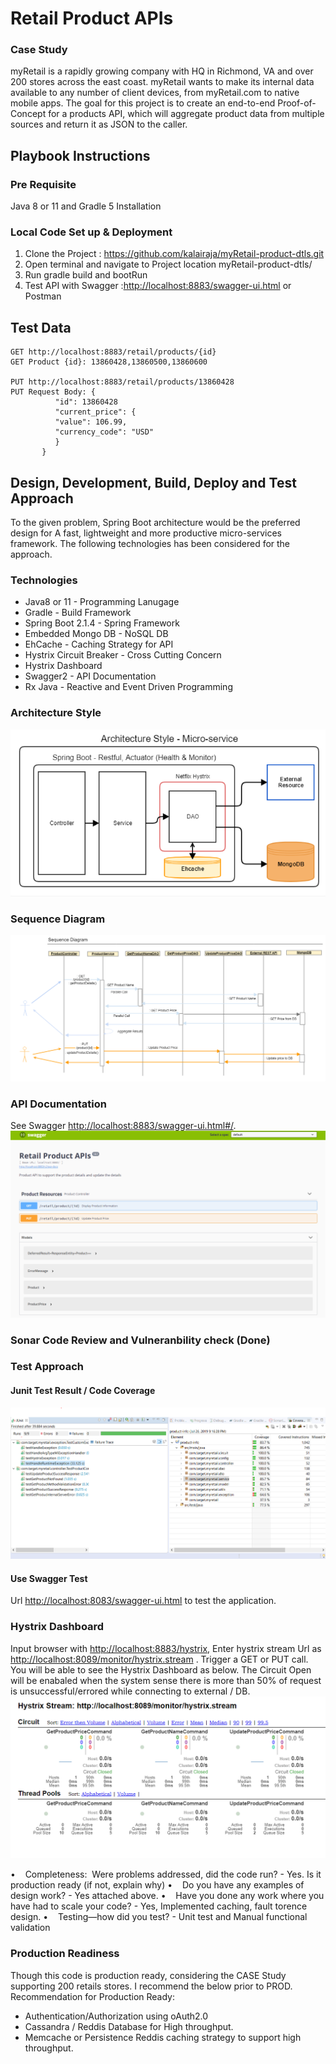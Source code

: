# Retail Product APIs 
### Case Study
myRetail is a rapidly growing company with HQ in Richmond, VA and over 200 stores across the east coast. myRetail wants to make its internal data available to any number of client devices, from myRetail.com to native mobile apps. 
The goal for this project is to create an end-to-end Proof-of-Concept for a products API, which will aggregate product data from multiple sources and return it as JSON to the caller.
## Playbook Instructions
### Pre Requisite
Java 8 or 11 and Gradle 5 Installation

### Local Code Set up & Deployment
1. Clone the Project : https://github.com/kalairaja/myRetail-product-dtls.git
2. Open terminal and navigate to Project location myRetail-product-dtls/
3. Run gradle build and bootRun
4. Test API with Swagger :<http://localhost:8883/swagger-ui.html> or Postman

## Test Data
    GET http://localhost:8883/retail/products/{id}
    GET Product {id}: 13860428,13860500,13860600

    PUT http://localhost:8883/retail/products/13860428
    PUT Request Body: {
              "id": 13860428
              "current_price": {
              "value": 106.99,
              "currency_code": "USD"
              }
           }

## Design, Development, Build, Deploy and Test Approach
To the given problem, Spring Boot architecture would be the preferred design for A fast, lightweight and more productive micro-services framework. The following technologies has been considered for the approach.
### Technologies
- Java8 or 11 - Programming Lanugage
- Gradle - Build Framework
- Spring Boot 2.1.4 - Spring Framework
- Embedded Mongo DB - NoSQL DB
- EhCache - Caching Strategy for API
- Hystrix Circuit Breaker - Cross Cutting Concern
- Hystrix Dashboard 
- Swagger2 - API Documentation
- Rx Java - Reactive and Event Driven Programming
### Architecture Style
![Arch](src/main/resources/images/Arch_Style.PNG)
### Sequence Diagram
![Sequence](src/main/resources/images/Microservice-seq.PNG)
### API Documentation
See Swagger <http://localhost:8883/swagger-ui.html#/>.
![Swagger](src/main/resources/images/swagger.PNG)

### Sonar Code Review and Vulneranbility check (Done)

### Test Approach
#### Junit Test Result / Code Coverage
![UnitTest](src/main/resources/images/UnitTestResult.PNG)

#### Use Swagger Test
Url <http://localhost:8083/swagger-ui.html> to test the application.

### Hystrix Dashboard
Input browser with <http://localhost:8883/hystrix>, Enter hystrix stream Url as <http://localhost:8089/monitor/hystrix.stream> .
Trigger a GET or PUT call. You will be able to see the Hystrix Dashboard as below. The Circuit Open will be enabaled when the system sense there is more than 50% of request is unsuccessful/errored while connecting to external / DB.
![Hystrix](src/main/resources/images/Hystrix.PNG)

•    Completeness:  Were problems addressed, did the code run? - Yes. Is it production ready (if not, explain why) 
•    Do you have any examples of design work? - Yes attached above.
•    Have you done any work where you have had to scale your code? - Yes, Implemented caching, fault torence design. 
•    Testing—how did you test? - Unit test and Manual functional validation

### Production Readiness
Though this code is production ready, considering the CASE Study supporting 200 retails stores. I recommend the below prior to PROD.
Recommendation for Production Ready:
-   Authentication/Authorization using oAuth2.0
-   Cassandra / Reddis Database for High throughput.
-   Memcache or Persistence Reddis caching strategy to support high throughput.

